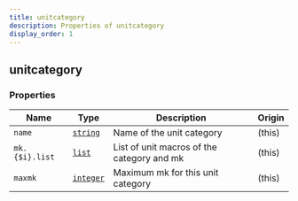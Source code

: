 ```yaml
---
title: unitcategory
description: Properties of unitcategory
display_order: 1
---
```


## unitcategory

### Properties

| Name | Type | Description | Origin |
|------|------|-------------|--------|
| `name` | [`string`](./string.md) | Name of the unit category | (this) |
| `mk.{$i}.list` | [`list`](./list.md) | List of unit macros of the category and mk | (this) |
| `maxmk` | [`integer`](./integer.md) | Maximum mk for this unit category | (this) |


